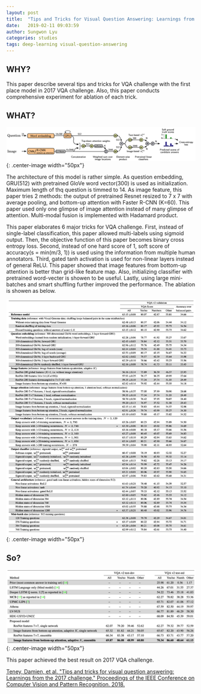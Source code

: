 ```yaml
---
layout: post
title:  "Tips and Tricks for Visual Question Answering: Learnings from the 2017 Challenge"
date:   2019-02-11 09:03:59
author: Sungwon Lyu
categories: studies
tags: deep-learning visual-question-answering
---
```

## WHY? 
This paper describe several tips and tricks for VQA challenge with the first place model in 2017 VQA challenge. Also, this paper conducts comprehensive experiment for ablation of each trick. 

## WHAT?
![image](/assets/images/tt1.png){: .center-image width="50px"}

The architecture of this model is rather simple. As question embedding, GRU(512) with pretrained GloVe word vector(300) is used as initialization. Maximum length of thq question is timmed to 14. As image feature, this paper tries 2 methods: the output of pretrained Resnet resized to 7 x 7 with average pooling, and bottom-up attention with Faster R-CNN (K=60). This paper used only one glimpse of image attention instead of many glimpse of attention. Multi-modal fusion is implemented with Hadamard product. 

This paper elaborates 6 major tricks for VQA challenge. First, instead of single-label classification, this paper allowed multi-labels using sigmoid output. Then, the objective function of this paper becomes binary cross entropy loss. Second, instead of one hard score of 1, soft score of accuracy(s = min(m/3, 1)) is used using the information from multiple human annotators. Third, gated tanh activation is used for non-linear layers instead of general ReLU. This paper showed that image features from bottom-up attention is better than grid-like feature map. Also, initializing classifier with pretrained word-vecter is showen to be useful. Lastly, using large mini-batches and smart shuffling further improved the performance. The ablation is showen as below.  

![image](/assets/images/tt2.png){: .center-image width="50px"}

## So?
![image](/assets/images/tt3.png){: .center-image width="50px"}

This paper achieved the best result on 2017 VQA challenge.

[Teney, Damien, et al. "Tips and tricks for visual question answering: Learnings from the 2017 challenge." Proceedings of the IEEE Conference on Computer Vision and Pattern Recognition. 2018.](http://openaccess.thecvf.com/content_cvpr_2018/html/Teney_Tips_and_Tricks_CVPR_2018_paper.html)

